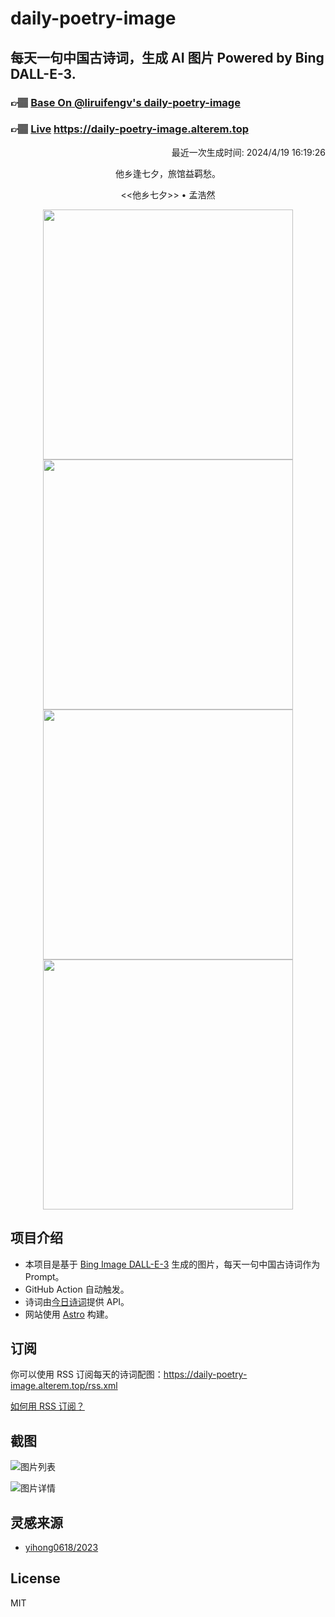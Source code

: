 
# daily-poetry-image

## 每天一句中国古诗词，生成 AI 图片 Powered by Bing DALL-E-3.

### 👉🏽 [Base On @liruifengv's daily-poetry-image](https://github.com/liruifengv/daily-poetry-image)

### 👉🏽 [Live](https://daily-poetry-image.alterem.top/) https://daily-poetry-image.alterem.top

<p align="right">
  最近一次生成时间: 2024/4/19 16:19:26
</p>
<p align="center">
他乡逢七夕，旅馆益羁愁。
</p>
<p align="center">
<<他乡七夕>> • 孟浩然
</p>
<p align="center">
<img src="https://tse3.mm.bing.net/th/id/OIG4.qRDDlQ8C.NDRmsy5BBVh" height="400" width="400" />
<img src="https://tse1.mm.bing.net/th/id/OIG4.6ptO3c3cdgTLh20OJ99D" height="400" width="400" />
<img src="https://tse4.mm.bing.net/th/id/OIG4.fUmsIthfiEUwSqFc03lF" height="400" width="400" />
<img src="https://tse4.mm.bing.net/th/id/OIG4.JtW5HILJ4YuCLn8Gx.rw" height="400" width="400" />
</p>

## 项目介绍

-   本项目是基于 [Bing Image DALL-E-3](https://www.bing.com/images/create) 生成的图片，每天一句中国古诗词作为 Prompt。
-   GitHub Action 自动触发。
-   诗词由[今日诗词](https://www.jinrishici.com/)提供 API。
-   网站使用 [Astro](https://astro.build) 构建。

## 订阅

你可以使用 RSS 订阅每天的诗词配图：https://daily-poetry-image.alterem.top/rss.xml

[如何用 RSS 订阅？](https://zhuanlan.zhihu.com/p/55026716)

## 截图

![图片列表](./screenshots/Snipaste_2023-12-28_21-00-26.png)

![图片详情](./screenshots/Snipaste_2023-12-28_21-00-53.png)

## 灵感来源

-   [yihong0618/2023](https://github.com/yihong0618/2023)

## License

MIT
